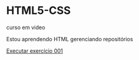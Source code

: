 # HTML5-CSS
 curso em video

Estou aprendendo HTML gerenciando repositórios

<a href="https://paulohuerta.github.io/HTML5-CSS/exercicios/ex001/index.html">Executar exercício 001</a>